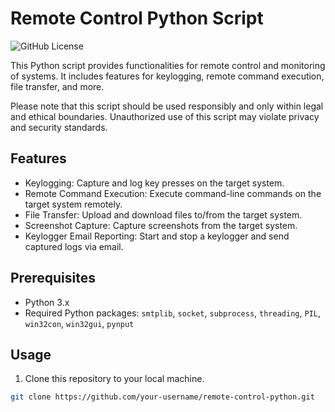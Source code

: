 # Remote Control Python Script

![GitHub License](https://img.shields.io/badge/license-MIT-blue.svg)

This Python script provides functionalities for remote control and monitoring of systems. It includes features for keylogging, remote command execution, file transfer, and more.

Please note that this script should be used responsibly and only within legal and ethical boundaries. Unauthorized use of this script may violate privacy and security standards.

## Features

- Keylogging: Capture and log key presses on the target system.
- Remote Command Execution: Execute command-line commands on the target system remotely.
- File Transfer: Upload and download files to/from the target system.
- Screenshot Capture: Capture screenshots from the target system.
- Keylogger Email Reporting: Start and stop a keylogger and send captured logs via email.

## Prerequisites

- Python 3.x
- Required Python packages: `smtplib`, `socket`, `subprocess`, `threading`, `PIL`, `win32con`, `win32gui`, `pynput`

## Usage

1. Clone this repository to your local machine.

```bash
git clone https://github.com/your-username/remote-control-python.git
